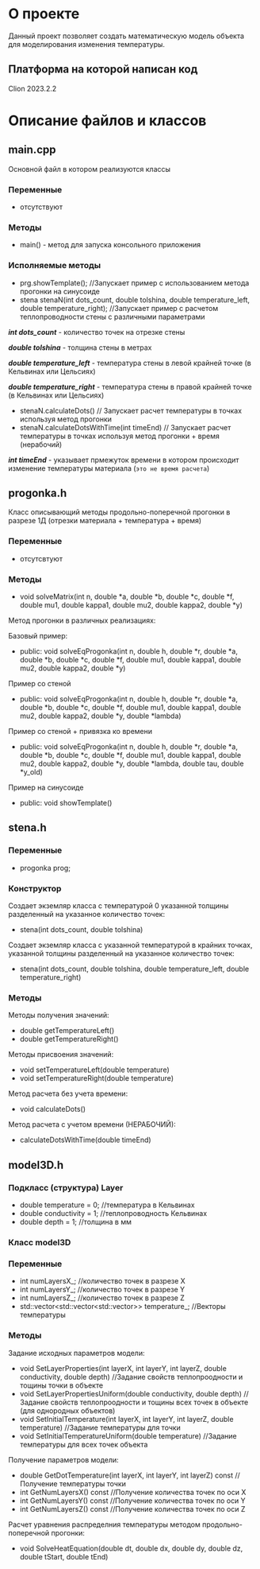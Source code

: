 # О проекте
Данный проект позволяет создать математическую модель объекта для моделирования изменения температуры.
## Платформа на которой написан код
Clion 2023.2.2
# Описание файлов и классов
## main.cpp
Основной файл в котором реализуются классы
### Переменные
* отсутствуют
### Методы
* main() - метод для запуска консольного приложения

### Исполняемые методы
* prg.showTemplate(); //Запускает пример с использованием метода прогонки на синусоиде
* stena stenaN(int dots_count, double tolshina, double temperature_left, double temperature_right); //Запускает пример с расчетом теплопроводности стены с различными параметрами

_**int dots_count**_ - количество точек на отрезке стены

_**double tolshina**_ - толщина стены в метрах

_**double temperature_left**_ - температура стены в левой крайней точке (в Кельвинах или Цельсиях)

_**double temperature_right**_ - температура стены в правой крайней точке (в Кельвинах или Цельсиях)

* stenaN.calculateDots() // Запускает расчет температуры в точках используя метод прогонки
* stenaN.calculateDotsWithTime(int timeEnd) // Запускает расчет температуры в точках используя метод прогонки + время (нерабочий)

_**int timeEnd**_ - указывает прмежуток времени в котором происходит изменение температуры материала (`это не время расчета`)  

## progonka.h
Класс описывающий методы продольно-поперечной прогонки в разрезе 1Д (отрезки материала + температура + время)
### Переменные
* отсутсвтуют
### Методы

* void solveMatrix(int n, double *a, double *b, double *c, double *f, double mu1, double kappa1, double mu2, double kappa2, double *y)

Метод прогонки в различных реализациях:

Базовый пример:
* public: void solveEqProgonka(int n, double h, double *r, double *a, double *b, double *c, double *f, double mu1, double kappa1, double mu2, double kappa2, double *y)

Пример со стеной
* public: void solveEqProgonka(int n, double h, double *r, double *a, double *b, double *c, double *f, double mu1, double kappa1, double mu2, double kappa2, double *y, double *lambda)

Пример со стеной + привязка ко времени
* public: void solveEqProgonka(int n, double h, double *r, double *a, double *b, double *c, double *f, double mu1, double kappa1, double mu2, double kappa2, double *y, double *lambda, double tau, double *y_old)

Пример на синусоиде
* public: void showTemplate()

## stena.h

### Переменные
* progonka prog;

### Конструктор
Создает экземляр класса с температурой 0 указанной толщины разделенный на указанное количество точек:
* stena(int dots_count, double tolshina)

Создает экземляр класса с указанной температурой в крайних точках, указанной толщины разделенный на указанное количество точек:
* stena(int dots_count, double tolshina, double temperature_left, double temperature_right)
### Методы
Методы получения значений:
* double getTemperatureLeft()
* double getTemperatureRight()

Методы присвоения значений:
* void setTemperatureLeft(double temperature)
* void setTemperatureRight(double temperature)

Метод расчета без учета времени:
* void calculateDots()

Метод расчета с учетом времени (НЕРАБОЧИЙ):
* calculateDotsWithTime(double timeEnd)

## model3D.h
### Подкласс (структура) Layer
* double temperature = 0; //температура в Кельвинах
* double conductivity = 1; //теплопроводность Кельвинах
* double depth = 1; //толщина в мм
### Класс model3D
### Переменные
* int numLayersX_; //количество точек в разрезе X
* int numLayersY_; //количество точек в разрезе Y
* int numLayersZ_; //количество точек в разрезе Z
* std::vector<std::vector<std::vector<Layer>>> temperature_; //Векторы температуры
### Методы
Задание исходных параметров модели:
* void SetLayerProperties(int layerX, int layerY, int layerZ, double conductivity, double depth) //Задание свойств теплопроодности и тощины точки в объекте
* void SetLayerPropertiesUniform(double conductivity, double depth) //Задание свойств теплопроодности и тощины всех точек в объекте (для однородных объектов)
* void SetInitialTemperature(int layerX, int layerY, int layerZ, double temperature) //Задание температуры для точки
* void SetInitialTemperatureUniform(double temperature) //Задание температуры для всех точек объекта

Получение параметров модели:
* double GetDotTemperature(int layerX, int layerY, int layerZ) const //Получение температуры точки
* int GetNumLayersX() const //Получение количества точек по оси X
* int GetNumLayersY() const //Получение количества точек по оси Y
* int GetNumLayersZ() const //Получение количества точек по оси Z

Расчет уравнения распределния температуры методом продольно-поперечной прогонки:
* void SolveHeatEquation(double dt, double dx, double dy, double dz, double tStart, double tEnd)